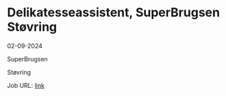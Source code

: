 # Delikatesseassistent, SuperBrugsen Støvring
02-09-2024

SuperBrugsen

Støvring

Job URL: [link](https://jobs.coop.dk/job/Delikatesseassistent%2C-SuperBrugsen-St%C3%B8vring/802200702/)


